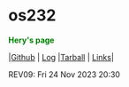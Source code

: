 # os232

<p style="color: green; font-weight: bold;">Hery's page</p>

|[Github](https://github.com/MahogaHeryasa/os232)   | [Log](https://mahogaheryasa.github.io/os232/TXT/mylog.txt)    |[Tarball](https://os.vlsm.org/Log/MahogaHeryasa.tar.xz.txt) | [Links](LINKS/)|

REV09: Fri 24 Nov 2023 20:30
